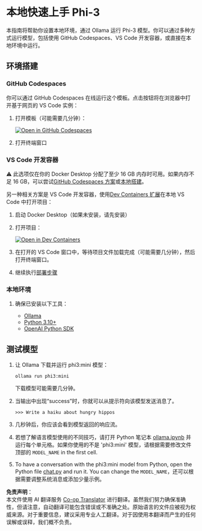 <!--
CO_OP_TRANSLATOR_METADATA:
{
  "original_hash": "3edae6aebc3d0143037109e8af58f1ac",
  "translation_date": "2025-05-07T15:00:32+00:00",
  "source_file": "md/01.Introduction/01/01.EnvironmentSetup.md",
  "language_code": "zh"
}
-->
# 本地快速上手 Phi-3

本指南将帮助你设置本地环境，通过 Ollama 运行 Phi-3 模型。你可以通过多种方式运行模型，包括使用 GitHub Codespaces、VS Code 开发容器，或直接在本地环境中运行。

## 环境搭建

### GitHub Codespaces

你可以通过 GitHub Codespaces 在线运行这个模板。点击按钮将在浏览器中打开基于网页的 VS Code 实例：

1. 打开模板（可能需要几分钟）：

    [![Open in GitHub Codespaces](https://github.com/codespaces/badge.svg)](https://codespaces.new/microsoft/phi-3cookbook)

2. 打开终端窗口

### VS Code 开发容器

⚠️ 此选项仅在你的 Docker Desktop 分配了至少 16 GB 内存时可用。如果内存不足 16 GB，可以尝试[GitHub Codespaces 方案](../../../../../md/01.Introduction/01)或[本地搭建](../../../../../md/01.Introduction/01)。

另一种相关方案是 VS Code 开发容器，使用[Dev Containers 扩展](https://marketplace.visualstudio.com/items?itemName=ms-vscode-remote.remote-containers)在本地 VS Code 中打开项目：

1. 启动 Docker Desktop（如果未安装，请先安装）
2. 打开项目：

    [![Open in Dev Containers](https://img.shields.io/static/v1?style=for-the-badge&label=Dev%20Containers&message=Open&color=blue&logo=visualstudiocode)](https://vscode.dev/redirect?url=vscode://ms-vscode-remote.remote-containers/cloneInVolume?url=https://github.com/microsoft/phi-3cookbook)

3. 在打开的 VS Code 窗口中，等待项目文件加载完成（可能需要几分钟），然后打开终端窗口。
4. 继续执行[部署步骤](../../../../../md/01.Introduction/01)

### 本地环境

1. 确保已安装以下工具：

    * [Ollama](https://ollama.com/)
    * [Python 3.10+](https://www.python.org/downloads/)
    * [OpenAI Python SDK](https://pypi.org/project/openai/)

## 测试模型

1. 让 Ollama 下载并运行 phi3:mini 模型：

    ```shell
    ollama run phi3:mini
    ```

    下载模型可能需要几分钟。

2. 当输出中出现“success”时，你就可以从提示符向该模型发送消息了。

    ```shell
    >>> Write a haiku about hungry hippos
    ```

3. 几秒钟后，你应该会看到模型返回的响应流。

4. 若想了解语言模型使用的不同技巧，请打开 Python 笔记本 [ollama.ipynb](../../../../../code/01.Introduce/ollama.ipynb) 并运行每个单元格。如果你使用的不是 'phi3:mini' 模型，请根据需要修改文件顶部的 `MODEL_NAME` in the first cell.

5. To have a conversation with the phi3:mini model from Python, open the Python file [chat.py](../../../../../code/01.Introduce/chat.py) and run it. You can change the `MODEL_NAME`，还可以根据需要调整系统消息或添加少量示例。

**免责声明**：  
本文件使用 AI 翻译服务 [Co-op Translator](https://github.com/Azure/co-op-translator) 进行翻译。虽然我们努力确保准确性，但请注意，自动翻译可能包含错误或不准确之处。原始语言的文件应被视为权威来源。对于重要信息，建议采用专业人工翻译。对于因使用本翻译而产生的任何误解或误释，我们概不负责。